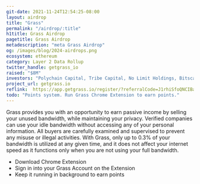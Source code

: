 ```yaml
---
git-date: 2021-11-24T12:54:25-08:00
layout: airdrop
title: "Grass"
permalink: "/airdrop/:title"
h1title: Grass Airdrop
pagetitle: Grass Airdrop
metadescription: "meta Grass Airdrop"
og: /images/blog/2024-airdrops.png
ecosystem: ethereum
category: Layer 2 Data Rollup
twitter_handle: getgrass_io
raised: "$8M"
investors: "Polychain Capital, Tribe Capital, No Limit Holdings, Bitscale"
project_url: getgrass.io
reflink:  https://app.getgrass.io/register/?referralCode=J1rhiSfoQNCIBaO
todo: "Points system. Run Grass Chrome Extension to earn points."
---
```



Grass provides you with an opportunity to earn passive income by selling your unused bandwidth, while maintaining your privacy. Verified companies can use your idle bandwidth without accessing any of your personal information. All buyers are carefully examined and supervised to prevent any misuse or illegal activities. With Grass, only up to 0.3% of your bandwidth is utilized at any given time, and it does not affect your internet speed as it functions only when you are not using your full bandwidth.

- Download Chrome Extension
- Sign in into your Grass Account on the Extension
- Keep it running in background to earn points
